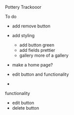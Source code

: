 Pottery Trackooor 

To do 
- add remove button 
- add styling 
    - add button green 
    - add fields prettier 
    - gallery more of a gallery 

- make a home page?
- edit button and functionality 
- 


functionality 
- edit button 
- delete button 

